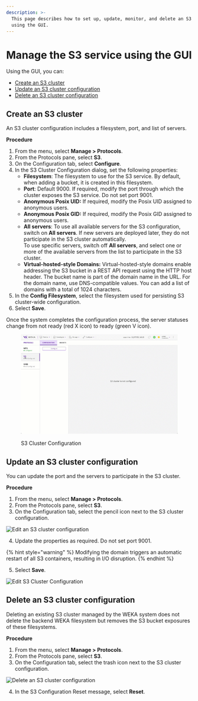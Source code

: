```yaml
---
description: >-
  This page describes how to set up, update, monitor, and delete an S3 cluster
  using the GUI.
---
```


# Manage the S3 service using the GUI

Using the GUI, you can:

* [Create an S3 cluster](s3-cluster-management.md#create-an-s3-cluster)
* [Update an S3 cluster configuration](s3-cluster-management.md#update-an-s3-cluster-configuration)
* [Delete an S3 cluster configuration](s3-cluster-management.md#delete-an-s3-cluster)

## Create an S3 cluster

An S3 cluster configuration includes a filesystem, port, and list of servers.

**Procedure**

1. From the menu, select **Manage > Protocols**.
2. From the Protocols pane, select **S3**.
3. On the Configuration tab, select **Configure**.
4. In the S3 Cluster Configuration dialog, set the following properties:
   * **Filesystem**: The filesystem to use for the S3 service. By default, when adding a bucket, it is created in this filesystem.
   * **Port**: Default 9000. If required, modify the port through which the cluster exposes the S3 service. Do not set port 9001.
   * **Anonymous Posix UID:** If required, modify the Posix UID assigned to anonymous users.
   * **Anonymous Posix GID:** If required, modify the Posix GID assigned to anonymous users.
   * **All servers**: To use all available servers for the S3 configuration, switch on **All servers**. If new servers are deployed later, they do not participate in the S3 cluster automatically.\
     To use specific servers, switch off **All servers**, and select one or more of the available servers from the list to participate in the S3 cluster.
   * **Virtual-hosted-style Domains:** Virtual-hosted-style domains enable addressing the S3 bucket in a REST API request using the HTTP host header. The bucket name is part of the domain name in the URL. For the domain name, use DNS-compatible values. You can add a list of domains with a total of 1024 characters.
5. In the **Config Filesystem**, select the filesystem used for persisting S3 cluster-wide configuration.
6. Select **Save**.

Once the system completes the configuration process, the server statuses change from not ready (red X icon) to ready (green V icon).

<figure><img src="../../../.gitbook/assets/wmng_S3_cluster_configuration.gif" alt=""><figcaption><p>S3 Cluster Configuration</p></figcaption></figure>

## Update an S3 cluster configuration

You can update the port and the servers to participate in the S3 cluster.

**Procedure**

1. From the menu, select **Manage > Protocols**.
2. From the Protocols pane, select **S3**.
3. On the Configuration tab, select the pencil icon next to the S3 cluster configuration.

![Edit an S3 cluster configuration](../../../.gitbook/assets/wmng\_s3\_edit\_configuration\_button.png)

4. Update the properties as required. Do not set port 9001.

{% hint style="warning" %}
Modifying the domain triggers an automatic restart of all S3 containers, resulting in I/O disruption.
{% endhint %}

5. Select **Save**.

![Edit S3 Cluster Configuration](../../../.gitbook/assets/wmng\_S3\_edit\_configuration.png)

## Delete an S3 cluster configuration

Deleting an existing S3 cluster managed by the WEKA system does not delete the backend WEKA filesystem but removes the S3 bucket exposures of these filesystems.

**Procedure**

1. From the menu, select **Manage > Protocols**.
2. From the Protocols pane, select **S3**.
3. On the Configuration tab, select the trash icon next to the S3 cluster configuration.

![Delete an S3 cluster configuration](../../../.gitbook/assets/wmng\_s3\_delete\_configuration.png)

4. In the S3 Configuration Reset message, select **Reset**.&#x20;
